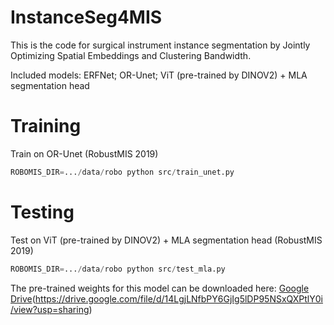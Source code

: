 # InstanceSeg4MIS

This is the code for surgical instrument instance segmentation by Jointly Optimizing Spatial Embeddings and Clustering Bandwidth.

Included models: ERFNet; OR-Unet; ViT (pre-trained by DINOV2) + MLA segmentation head

# Training
Train on OR-Unet (RobustMIS 2019)
```python
ROBOMIS_DIR=.../data/robo python src/train_unet.py
```

# Testing
Test on ViT (pre-trained by DINOV2) + MLA segmentation head (RobustMIS 2019)
```python
ROBOMIS_DIR=.../data/robo python src/test_mla.py
```
The pre-trained weights for this model can be downloaded here: [Google Drive](URL)(https://drive.google.com/file/d/14LgjLNfbPY6GjIg5lDP95NSxQXPtlY0i/view?usp=sharing)

